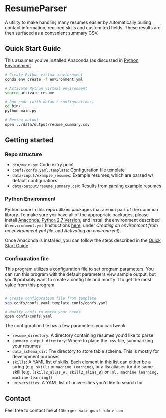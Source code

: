 # ResumeParser

A utility to make handling many resumes easier by automatically pulling contact information, required skills and custom text fields. These results are then surfaced as a convenient summary CSV.

## Quick Start Guide

This assumes you've installed Anaconda (as discussed in [Python Environment](#python-environment)

```bash
# Create Python virtual enviornment
conda env create -f environment.yml

# Activate Python virtual environment
source activate resume

# Run code (with default configurations)
cd bin/
python main.py

# Review output
open ../data/output/resume_summary.csv

```

## Getting started

### Repo structure

 - `bin/main.py`: Code entry point
 - `confs/confs.yaml.template`: Configuration file template
 - `data/input/example_resumes`: Example resumes, which are parsed w/ default configurations
 - `data/output/resume_summary.csv`: Results from parsing example resumes

### Python Environment

Python code in this repo utilizes packages that are not part of the common library. To make sure you have all of the appropriate packages, please install [Anaconda, Python 2.7 Version](https://www.continuum.io/downloads), and install the environment described in `environment.yml` (Instructions [here](http://conda.pydata.org/docs/using/envs.html), under *Creating an environment from an environment.yml file*, and *Activating an environment*).

Once Anaconda is installed, you can follow the steps described in the [Quick Start Guide](quick-start-guide)

### Configuration file

This program utilizes a configuration file to set program parameters. You can run this program with the default
parameters view sample output, but you'll probably want to create a config file and modify it to get the most value
from this program.

```bash

# Create configuration file from template
scp confs/confs.yaml.template confs/confs.yaml

# Modify confs to match your needs
open confs/confs.yaml
```

The configuration file has a few parameters you can tweak:
 - `resume_directory`: A directory containing resumes you'd like to parse
 - `summary_output_directory`: Where to place the .csv file, summarizing your resumes
 - `data_schema_dir`: The directory to store table schema. This is mostly for development purposes
 - `skills`: A YAML list of skills. Each element in this list can either be a string (e.g. `skill1` or
 `machine learning`), or a list aliases for the same skill (e.g. `[skill2_alias_A, skill2_alias_B]` or `[ml,
 machine learning, machine-learning]`)
 - `universities`: A YAML list of universities you'd like to search for

## Contact
Feel free to contact me at `13herger <at> gmail <dot> com`
